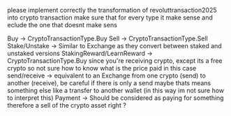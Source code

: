please implement correctly the transformation of revoluttransaction2025 into crypto transaction make sure that for every type it make sense and eclude the one that doesnt make sens

Buy -> CryptoTransactionType.Buy
Sell -> CryptoTransactionType.Sell
Stake/Unstake -> Similar to Exchange as they convert between staked and unstaked versions
StakingReward/LearnReward -> CryptoTransactionType.Buy since you're receiving crypto, except its a free crypto so not sure how to know what is the price paid in this case
send/receive -> equivalent to an Exchange from one crypto (send) to another (receive), be careful if there is only a send maybe thats means something else like a transfer to another wallet (in this way im not sure how to interpret this)
Payment -> Should be considered as paying for something therefore a sell of the crypto asset right ?
